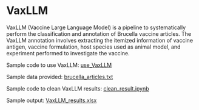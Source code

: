 # VaxLLM

VaxLLM (Vaccine Large Language Model) is a pipeline to systematically perform the classification and annotation of Brucella vaccine articles. The VaxLLM annotation involves extracting the itemized information of vaccine antigen, vaccine formulation, host species used as animal model, and experiment performed to investigate the vaccine.

Sample code to use VaxLLM: [use_VaxLLM](https://github.com/xingxianli/VaxLLM/blob/main/use_VaxLLM.ipynb)

Sample data provided: [brucella_articles.txt](https://github.com/xingxianli/VaxLLM/blob/main/brucella_articles.txt)

Sample code to clean VaxLLM results: [clean_result.ipynb](https://github.com/xingxianli/VaxLLM/blob/main/clean_result.ipynb)

Sample output: [VaxLLM_results.xlsx](https://github.com/xingxianli/VaxLLM/blob/main/VaxLLM_results.xlsx)
